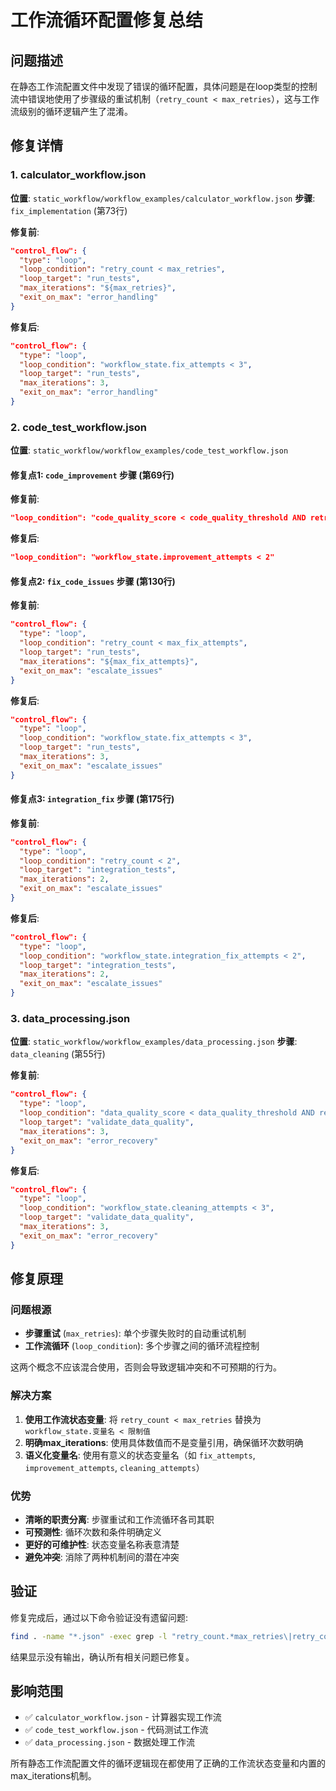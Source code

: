 # 工作流循环配置修复总结

## 问题描述

在静态工作流配置文件中发现了错误的循环配置，具体问题是在loop类型的控制流中错误地使用了步骤级的重试机制（`retry_count < max_retries`），这与工作流级别的循环逻辑产生了混淆。

## 修复详情

### 1. calculator_workflow.json

**位置**: `static_workflow/workflow_examples/calculator_workflow.json`
**步骤**: `fix_implementation` (第73行)

**修复前**:
```json
"control_flow": {
  "type": "loop",
  "loop_condition": "retry_count < max_retries",
  "loop_target": "run_tests",
  "max_iterations": "${max_retries}",
  "exit_on_max": "error_handling"
}
```

**修复后**:
```json
"control_flow": {
  "type": "loop",
  "loop_condition": "workflow_state.fix_attempts < 3",
  "loop_target": "run_tests",
  "max_iterations": 3,
  "exit_on_max": "error_handling"
}
```

### 2. code_test_workflow.json

**位置**: `static_workflow/workflow_examples/code_test_workflow.json`

#### 修复点1: `code_improvement` 步骤 (第69行)

**修复前**:
```json
"loop_condition": "code_quality_score < code_quality_threshold AND retry_count < 2"
```

**修复后**:
```json
"loop_condition": "workflow_state.improvement_attempts < 2"
```

#### 修复点2: `fix_code_issues` 步骤 (第130行)

**修复前**:
```json
"control_flow": {
  "type": "loop",
  "loop_condition": "retry_count < max_fix_attempts",
  "loop_target": "run_tests",
  "max_iterations": "${max_fix_attempts}",
  "exit_on_max": "escalate_issues"
}
```

**修复后**:
```json
"control_flow": {
  "type": "loop",
  "loop_condition": "workflow_state.fix_attempts < 3",
  "loop_target": "run_tests",
  "max_iterations": 3,
  "exit_on_max": "escalate_issues"
}
```

#### 修复点3: `integration_fix` 步骤 (第175行)

**修复前**:
```json
"control_flow": {
  "type": "loop",
  "loop_condition": "retry_count < 2",
  "loop_target": "integration_tests",
  "max_iterations": 2,
  "exit_on_max": "escalate_issues"
}
```

**修复后**:
```json
"control_flow": {
  "type": "loop",
  "loop_condition": "workflow_state.integration_fix_attempts < 2",
  "loop_target": "integration_tests",
  "max_iterations": 2,
  "exit_on_max": "escalate_issues"
}
```

### 3. data_processing.json

**位置**: `static_workflow/workflow_examples/data_processing.json`
**步骤**: `data_cleaning` (第55行)

**修复前**:
```json
"control_flow": {
  "type": "loop",
  "loop_condition": "data_quality_score < data_quality_threshold AND retry_count < 3",
  "loop_target": "validate_data_quality",
  "max_iterations": 3,
  "exit_on_max": "error_recovery"
}
```

**修复后**:
```json
"control_flow": {
  "type": "loop",
  "loop_condition": "workflow_state.cleaning_attempts < 3",
  "loop_target": "validate_data_quality",
  "max_iterations": 3,
  "exit_on_max": "error_recovery"
}
```

## 修复原理

### 问题根源
- **步骤重试** (`max_retries`): 单个步骤失败时的自动重试机制
- **工作流循环** (`loop_condition`): 多个步骤之间的循环流程控制

这两个概念不应该混合使用，否则会导致逻辑冲突和不可预期的行为。

### 解决方案
1. **使用工作流状态变量**: 将 `retry_count < max_retries` 替换为 `workflow_state.变量名 < 限制值`
2. **明确max_iterations**: 使用具体数值而不是变量引用，确保循环次数明确
3. **语义化变量名**: 使用有意义的状态变量名（如 `fix_attempts`, `improvement_attempts`, `cleaning_attempts`）

### 优势
- **清晰的职责分离**: 步骤重试和工作流循环各司其职
- **可预测性**: 循环次数和条件明确定义
- **更好的可维护性**: 状态变量名称表意清楚
- **避免冲突**: 消除了两种机制间的潜在冲突

## 验证

修复完成后，通过以下命令验证没有遗留问题:
```bash
find . -name "*.json" -exec grep -l "retry_count.*max_retries\|retry_count.*<" {} \;
```

结果显示没有输出，确认所有相关问题已修复。

## 影响范围

- ✅ `calculator_workflow.json` - 计算器实现工作流
- ✅ `code_test_workflow.json` - 代码测试工作流  
- ✅ `data_processing.json` - 数据处理工作流

所有静态工作流配置文件的循环逻辑现在都使用了正确的工作流状态变量和内置的max_iterations机制。